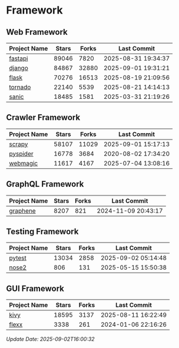 # Framework

## Web Framework
| Project Name | Stars | Forks | Last Commit |
| ------------ | ----- | ----- | ----------- |
| [fastapi](https://github.com/fastapi/fastapi) | 89046 | 7820 | 2025-08-31 19:34:37 |
| [django](https://github.com/django/django) | 84867 | 32880 | 2025-09-01 19:31:21 |
| [flask](https://github.com/pallets/flask) | 70276 | 16513 | 2025-08-19 21:09:56 |
| [tornado](https://github.com/tornadoweb/tornado) | 22140 | 5539 | 2025-08-21 14:14:13 |
| [sanic](https://github.com/sanic-org/sanic) | 18485 | 1581 | 2025-03-31 21:19:26 |

## Crawler Framework
| Project Name | Stars | Forks | Last Commit |
| ------------ | ----- | ----- | ----------- |
| [scrapy](https://github.com/scrapy/scrapy) | 58107 | 11029 | 2025-09-01 15:17:13 |
| [pyspider](https://github.com/binux/pyspider) | 16778 | 3684 | 2020-08-02 17:34:20 |
| [webmagic](https://github.com/code4craft/webmagic) | 11617 | 4167 | 2025-07-04 13:08:16 |

## GraphQL Framework
| Project Name | Stars | Forks | Last Commit |
| ------------ | ----- | ----- | ----------- |
| [graphene](https://github.com/graphql-python/graphene) | 8207 | 821 | 2024-11-09 20:43:17 |

## Testing Framework
| Project Name | Stars | Forks | Last Commit |
| ------------ | ----- | ----- | ----------- |
| [pytest](https://github.com/pytest-dev/pytest) | 13034 | 2858 | 2025-09-02 05:14:48 |
| [nose2](https://github.com/nose-devs/nose2) | 806 | 131 | 2025-05-15 15:50:38 |

## GUI Framework
| Project Name | Stars | Forks | Last Commit |
| ------------ | ----- | ----- | ----------- |
| [kivy](https://github.com/kivy/kivy) | 18595 | 3137 | 2025-08-11 16:22:49 |
| [flexx](https://github.com/flexxui/flexx) | 3338 | 261 | 2024-01-06 22:16:26 |

*Update Date: 2025-09-02T16:00:32*